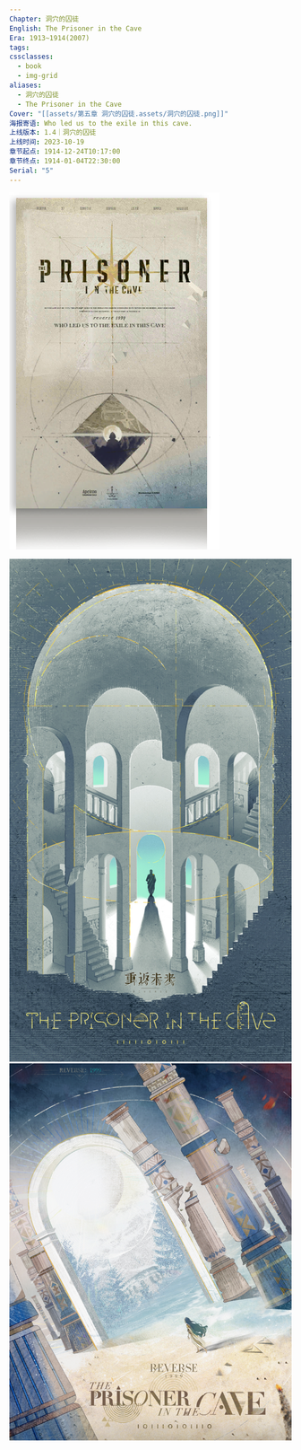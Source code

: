 ```yaml
---
Chapter: 洞穴的囚徒
English: The Prisoner in the Cave
Era: 1913~1914(2007)
tags: 
cssclasses:
  - book
  - img-grid
aliases:
  - 洞穴的囚徒
  - The Prisoner in the Cave
Cover: "[[assets/第五章 洞穴的囚徒.assets/洞穴的囚徒.png]]"
海报寄语: Who led us to the exile in this cave.
上线版本: 1.4｜洞穴的囚徒
上线时间: 2023-10-19
章节起点: 1914-12-24T10:17:00
章节终点: 1914-01-04T22:30:00
Serial: "5"
---
```

![cover](assets/第五章%20洞穴的囚徒.assets/洞穴的囚徒.png)

![](assets/第五章%20洞穴的囚徒.assets/箱中巡游.jpg)![](assets/第五章%20洞穴的囚徒.assets/The%20Prisoner%20in%20the%20Cave.jpg)